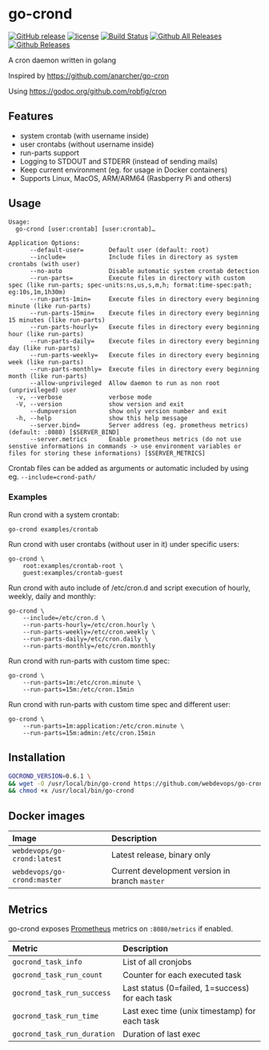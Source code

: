 # go-crond

[![GitHub release](https://img.shields.io/github/release/webdevops/go-crond.svg)](https://github.com/webdevops/go-crond/releases)
[![license](https://img.shields.io/github/license/webdevops/go-crond.svg)](https://github.com/webdevops/go-crond/blob/master/LICENSE)
[![Build Status](https://travis-ci.org/webdevops/go-crond.svg?branch=master)](https://travis-ci.org/webdevops/go-crond)
[![Github All Releases](https://img.shields.io/github/downloads/webdevops/go-crond/total.svg)]()
[![Github Releases](https://img.shields.io/github/downloads/webdevops/go-crond/latest/total.svg)]()

A cron daemon written in golang

Inspired by https://github.com/anarcher/go-cron

Using https://godoc.org/github.com/robfig/cron


## Features

- system crontab (with username inside)
- user crontabs (without username inside)
- run-parts support
- Logging to STDOUT and STDERR (instead of sending mails)
- Keep current environment (eg. for usage in Docker containers)
- Supports Linux, MacOS, ARM/ARM64 (Rasbperry Pi and others)

## Usage

```
Usage:
  go-crond [user:crontab] [user:crontab]…

Application Options:
      --default-user=       Default user (default: root)
      --include=            Include files in directory as system crontabs (with user)
      --no-auto             Disable automatic system crontab detection
      --run-parts=          Execute files in directory with custom spec (like run-parts; spec-units:ns,us,s,m,h; format:time-spec:path; eg:10s,1m,1h30m)
      --run-parts-1min=     Execute files in directory every beginning minute (like run-parts)
      --run-parts-15min=    Execute files in directory every beginning 15 minutes (like run-parts)
      --run-parts-hourly=   Execute files in directory every beginning hour (like run-parts)
      --run-parts-daily=    Execute files in directory every beginning day (like run-parts)
      --run-parts-weekly=   Execute files in directory every beginning week (like run-parts)
      --run-parts-monthly=  Execute files in directory every beginning month (like run-parts)
      --allow-unprivileged  Allow daemon to run as non root (unprivileged) user
  -v, --verbose             verbose mode
  -V, --version             show version and exit
      --dumpversion         show only version number and exit
  -h, --help                show this help message
      --server.bind=        Server address (eg. prometheus metrics) (default: :8080) [$SERVER_BIND]
      --server.metrics      Enable prometheus metrics (do not use senstive informations in commands -> use environment variables or files for storing these informations) [$SERVER_METRICS]
```

Crontab files can be added as arguments or automatic included by using eg. `--include=crond-path/`

### Examples

Run crond with a system crontab:

    go-crond examples/crontab


Run crond with user crontabs (without user in it) under specific users:

    go-crond \
        root:examples/crontab-root \ 
        guest:examples/crontab-guest


Run crond with auto include of /etc/cron.d and script execution of hourly, weekly, daily and monthly:

    go-crond \
        --include=/etc/cron.d \
        --run-parts-hourly=/etc/cron.hourly \
        --run-parts-weekly=/etc/cron.weekly \
        --run-parts-daily=/etc/cron.daily \
        --run-parts-monthly=/etc/cron.monthly

Run crond with run-parts with custom time spec:

    go-crond \
        --run-parts=1m:/etc/cron.minute \
        --run-parts=15m:/etc/cron.15min

Run crond with run-parts with custom time spec and different user:

    go-crond \
        --run-parts=1m:application:/etc/cron.minute \
        --run-parts=15m:admin:/etc/cron.15min

## Installation

```bash
GOCROND_VERSION=0.6.1 \
&& wget -O /usr/local/bin/go-crond https://github.com/webdevops/go-crond/releases/download/$GOCROND_VERSION/go-crond-64-linux \
&& chmod +x /usr/local/bin/go-crond
```

## Docker images

| Image                       | Description                                    |
|:----------------------------|:-----------------------------------------------|
| `webdevops/go-crond:latest` | Latest release, binary only                    |
| `webdevops/go-crond:master` | Current development version in branch `master` |

## Metrics

go-crond exposes [Prometheus][] metrics on `:8080/metrics` if enabled.


| Metric                      | Description                                     |
|:----------------------------|:------------------------------------------------|
| `gocrond_task_info`         | List of all cronjobs                            |
| `gocrond_task_run_count`    | Counter for each executed task                  |
| `gocrond_task_run_success`  | Last status (0=failed, 1=success) for each task |
| `gocrond_task_run_time`     | Last exec time (unix timestamp) for each task   |
| `gocrond_task_run_duration` | Duration of last exec                           |

[Prometheus]: https://prometheus.io/
